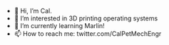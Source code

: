 - 👋 Hi, I’m Cal.
- 👀 I’m interested in 3D printing operating systems
- 🌱 I’m currently learning Marlin!
- 📫 How to reach me: twitter.com/CalPetMechEngr

<!---
CalPetersenEngineer/CalPetersenEngineer is a ✨ special ✨ repository because its `README.md` (this file) appears on your GitHub profile.
You can click the Preview link to take a look at your changes.
--->
